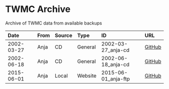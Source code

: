 # TWMC Archive
Archive of TWMC data from available backups

| Date | From | Source  | Type | ID  | URL |
|:--|:--|:--|:--|:--|:--|
| 2002-03-27 | Anja  | CD | General | 2002-03-27_anja-cd | [GitHub](https://github.com/TWMC/archive/tree/2002-03-27_anja-cd) |
| 2002-06-18 | Anja | CD  | General | 2002-06-18_anja-cd | [GitHub](https://github.com/TWMC/archive/tree/2002-06-18_anja-cd) |
|  2015-06-01 | Anja | Local | Website | 2015-06-01_anja-ftp  | [GitHub](https://github.com/TWMC/archive/tree/2015-06-01_anja-ftp) |
